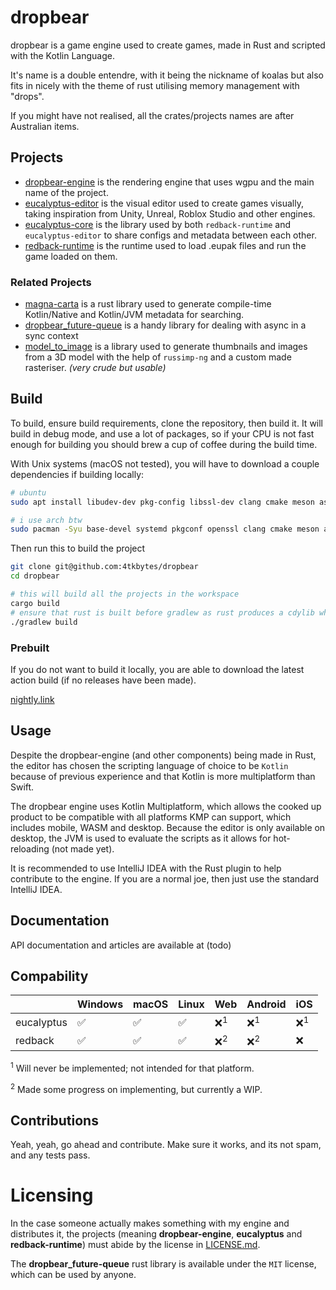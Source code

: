 # dropbear

dropbear is a game engine used to create games, made in Rust and scripted with the Kotlin Language.

It's name is a double entendre, with it being the nickname of koalas but also fits in nicely with the theme of rust utilising memory management with "drops".

If you might have not realised, all the crates/projects names are after Australian items.

## Projects

- [dropbear-engine](https://github.com/4tkbytes/dropbear/tree/main/dropbear-engine) is the rendering engine that uses wgpu and the main name of the project.
- [eucalyptus-editor](https://github.com/4tkbytes/dropbear/tree/main/eucalyptus-editor) is the visual editor used to create games visually, taking inspiration from Unity, Unreal, Roblox Studio and other engines.
- [eucalyptus-core](https://github.com/4tkbytes/dropbear/tree/main/eucalyptus-core) is the library used by both `redback-runtime` and `eucalyptus-editor` to share configs and metadata between each other.
- [redback-runtime](https://github.com/4tkbytes/redback-runtime) is the runtime used to load .eupak files and run the game loaded on them.

### Related Projects

- [magna-carta](https://github.com/4tkbytes/dropbear/tree/main/magna-carta) is a rust library used to generate compile-time Kotlin/Native and Kotlin/JVM metadata for searching. 
- [dropbear_future-queue](https://github.com/4tkbytes/dropbear/tree/main/dropbear_future-queue) is a handy library for dealing with async in a sync context
- [model_to_image](https://github.com/4tkbytes/model_to_image) is a library used to generate thumbnails and images from a 3D model with the help of `russimp-ng` and a custom made rasteriser. _(very crude but usable)_

## Build

To build, ensure build requirements, clone the repository, then build it. It will build in debug mode, and use a lot of packages, so if your CPU is not fast enough for building you should brew a cup of coffee during the build time.

With Unix systems (macOS not tested), you will have to download a couple dependencies if building locally:

<!-- If you have a macOS system, please create a PR and add your own implementation. I know you need to use brew, but I don't know what dependencies to install.  -->


```bash
# ubuntu
sudo apt install libudev-dev pkg-config libssl-dev clang cmake meson assimp-utils

# i use arch btw
sudo pacman -Syu base-devel systemd pkgconf openssl clang cmake meson assimp jdk21-openjdk

```

Then run this to build the project

```bash
git clone git@github.com:4tkbytes/dropbear
cd dropbear

# this will build all the projects in the workspace
cargo build
# ensure that rust is built before gradlew as rust produces a cdylib which gradlew needs to link to
./gradlew build
```

[//]: # (# ensure submodules are checked-out)

[//]: # (git submodule init)

[//]: # (git submodule update)

### Prebuilt

If you do not want to build it locally, you are able to download the latest action build (if no releases have been made).

[nightly.link](https://nightly.link/4tkbytes/dropbear/workflows/create_executable.yaml/main?preview)

## Usage

Despite the dropbear-engine (and other components) being made in Rust, the editor has chosen the scripting language of choice to be `Kotlin`
because of previous experience and that Kotlin is more multiplatform than Swift. 

The dropbear engine uses Kotlin Multiplatform, which allows the cooked up product to be compatible with all platforms 
KMP can support, which includes mobile, WASM and desktop. Because the editor is only available on desktop, the JVM is 
used to evaluate the scripts as it allows for hot-reloading (not made yet). 

It is recommended to use IntelliJ IDEA with the Rust plugin to help contribute to the engine. If you are a normal joe, 
then just use the standard IntelliJ IDEA. 

## Documentation

API documentation and articles are available at (todo)

## Compability

|            | Windows | macOS | Linux | Web           | Android       | iOS           |
|------------|---------|-------|-------|---------------|---------------|---------------|
| eucalyptus | ✅       | ✅     | ✅     | ❌<sup>1</sup> | ❌<sup>1</sup> | ❌<sup>1</sup> |
| redback    | ✅       | ✅     | ✅     | ❌<sup>2</sup> | ❌<sup>2</sup> | ❌             |

<sup>1</sup> Will never be implemented; not intended for that platform.

<sup>2</sup> Made some progress on implementing, but currently a WIP.

## Contributions

Yeah, yeah, go ahead and contribute. Make sure it works, and its not spam, and any tests pass.

# Licensing

In the case someone actually makes something with my engine and distributes it, the projects (meaning **dropbear-engine**,
**eucalyptus** and **redback-runtime**) must abide by the license in [LICENSE.md](LICENSE.md).

The **dropbear_future-queue** rust library is available under the `MIT` license, which can be used by anyone.

